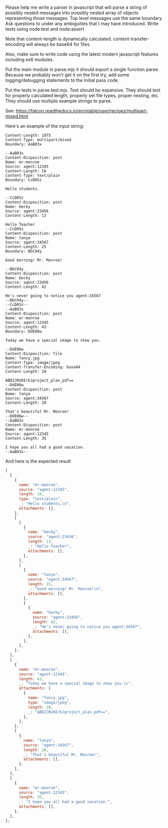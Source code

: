 Please help me write a parser in javascript that will parse a string of possibly nested messages into possibly nested array of objects representing those messages.
Top level messages use the same boundary. Ask questions to under any ambiguities that I may have introduced. Write tests using node:test and node:assert

Note that content-length is dynamically calculated.
content-transfer-encoding will always be base64 for files.

Also, make sure to write code using the latest modern javascript features including es6 modules.

Put the main module in parse.mjs it should export a single function parse.
Because we probably won't get it on the first try, add some logging/debugging statements to the initial pass code.

Put the tests in parse.test.mjs. Test should be expansive.
They should test for properly calculated length, properly set file types, proper nesting, etc. They should use multiple example strings to parse.

See: https://falcon.readthedocs.io/en/stable/user/recipes/multipart-mixed.html

Here's an example of the input string:

```plaintext
Content-Length: 1075
Content-Type: multipart/mixed
Boundary: AaB03x

--AaB03x
Content-Disposition: post
Name: mr-monroe
Source: agent:12345
Content-Length: 16
Content-Type: text/plain
Boundary: CcD05z

Hello students.

--CcD05z
Content-Disposition: post
Name: becky
Source: agent:23456
Content-Length: 13

Hello Teacher
--CcD05z
Content-Disposition: post
Name: tanya
Source: agent:34567
Content-Length: 25
Boundary: BbC04y

Good morning! Mr. Monroe!

--BbC04y
Content-Disposition: post
Name: becky
Source: agent:23456
Content-Length: 42

He's never going to notice you agent:34567
--BbC04y--
--CcD05z--
--AaB03x
Content-Disposition: post
Name: mr-monroe
Source: agent:12345
Content-Length: 43
Boundary: DdE06w

Today we have a special image to show you.

--DdE06w
Content-Disposition: file
Name: fancy.jpg
Content-Type: image/jpeg
Content-Transfer-Encoding: base64
Content-Length: 28

ABDZJRU5ErkJproject_plan_pdf==
--DdE06w
Content-Disposition: post
Name: tanya
Source: agent:34567
Content-Length: 28

That's beautiful Mr. Monroe!
--DdE06w--
--AaB03x
Content-Disposition: post
Name: mr-monroe
Source: agent:12345
Content-Length: 35

I hope you all had a good vacation.
--AaB03x--
```

And here is the expected result

```javascript
[
  [
    {
      name: "mr-monroe",
      source: "agent:12345",
      length: 16,
      type: "text/plain",
      _: "Hello students.\n",
      attachments: [],
    },
    [
      [
        {
          name: "becky",
          source: "agent:23456",
          length: 13,
          _: "Hello Teacher",
          attachments: [],
        },
      ],
      [
        {
          name: "tanya",
          source: "agent:34567",
          length: 25,
          _: "Good morning! Mr. Monroe!\n",
          attachments: [],
        },
        [
          {
            name: "becky",
            source: "agent:23456",
            length: 42,
            _: "He's never going to notice you agent:34567",
            attachments: [],
          },
        ],
      ],
    ],
  ],
  [
    {
      name: "mr-monroe",
      source: "agent:12345",
      length: 43,
      _: "Today we have a special image to show you.\n",
      attachments: [
        {
          name: "fancy.jpg",
          type: "image/jpeg",
          length: 28,
          _: "ABDZJRU5ErkJproject_plan_pdf==",
        },
      ],
    },
    [
      {
        name: "tanya",
        source: "agent:34567",
        length: 28,
        _: "That's beautiful Mr. Monroe!",
        attachments: [],
      },
    ],
  ],
  [
    {
      name: "mr-monroe",
      source: "agent:12345",
      length: 35,
      _: "I hope you all had a good vacation.",
      attachments: [],
    },
  ],
];
```

